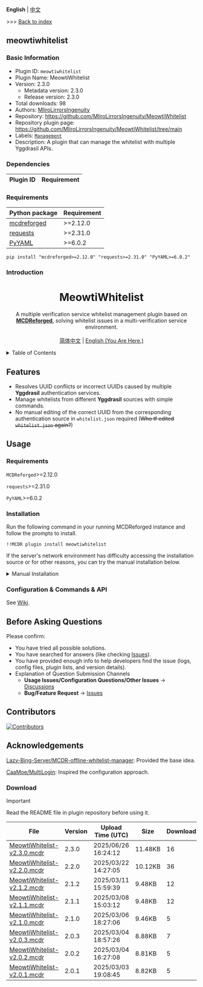 **English** | [中文](readme-zh_cn.md)

\>\>\> [Back to index](/readme.md)

## meowtiwhitelist

### Basic Information

- Plugin ID: `meowtiwhitelist`
- Plugin Name: MeowtiWhitelist
- Version: 2.3.0
  - Metadata version: 2.3.0
  - Release version: 2.3.0
- Total downloads: 98
- Authors: [MliroLirrorsIngenuity](https://github.com/MliroLirrorsIngenuity)
- Repository: https://github.com/MliroLirrorsIngenuity/MeowtiWhitelist
- Repository plugin page: https://github.com/MliroLirrorsIngenuity/MeowtiWhitelist/tree/main
- Labels: [`Management`](/labels/management/readme.md)
- Description: A plugin that can manage the whitelist with multiple Yggdrasil APIs.

### Dependencies

| Plugin ID | Requirement |
| --- | --- |

### Requirements

| Python package | Requirement |
| --- | --- |
| [mcdreforged](https://pypi.org/project/mcdreforged) | \>=2.12.0 |
| [requests](https://pypi.org/project/requests) | \>=2.31.0 |
| [PyYAML](https://pypi.org/project/PyYAML) | \>=6.0.2 |

```
pip install "mcdreforged>=2.12.0" "requests>=2.31.0" "PyYAML>=6.0.2"
```

### Introduction

<div align="center">
  <h1 align="center">MeowtiWhitelist</h1>
  <p align="center">
        A multiple verification service whitelist management plugin based on <a href="https://mcdreforged.com/"><strong>MCDReforged</strong></a>, solving whitelist issues in a multi-verification service environment.
    <br />
    <br />
    <a href="https://github.com/MliroLirrorsIngenuity/MeowtiWhitelist/blob/main/README.md">简体中文</a>
    |
    <a href="https://github.com/MliroLirrorsIngenuity/MeowtiWhitelist/blob/main/README_EN.md">English (You Are Here.)</a>
  </p>
</div>

<details>
  <summary>Table of Contents</summary>

- [Features](#features)
- [Usage](#usage)
  - [Requirements](#requirements)
  - [Installation](#installation)
  - [Configuration & Commands & API](#configuration--commands--api)
- [Before Asking Questions](#before-asking-questions)
- [Contributors](#contributors)
- [Acknowledgements](#acknowledgements)

</details>

## Features

- Resolves UUID conflicts or incorrect UUIDs caused by multiple **Yggdrasil** authentication services.
- Manage whitelists from different **Yggdrasil** sources with simple commands.
- No manual editing of the correct UUID from the corresponding authentication source in `whitelist.json` required (~~Who tf edited `whitelist.json` again?~~)

## Usage

### Requirements

`MCDReforged`>=2.12.0

`requests`>=2.31.0

`PyYAML`>=6.0.2

### Installation

Run the following command in your running MCDReforged instance and follow the prompts to install.

```
!!MCDR plugin install meowtiwhitelist
```

If the server's network environment has difficulty accessing the installation source or for other reasons, you can try the manual installation below.

<details>
  <summary>Manual Installation</summary>


1. Download the latest version of MeowtiWhitelist from [GitHub Releases](https://github.com/MliroLirrorsIngenuity/MeowtiWhitelist/releases).
2. Place the plugin into MCDR’s `plugins` folder.
3. Install the [requirements](#requirements).
4. [Start the server with MCDReforged](https://docs.mcdreforged.com/zh-cn/latest/quick_start/first_run.html#run).

</details>

### Configuration & Commands & API
See [Wiki](https://github.com/MliroLirrorsIngenuity/MeowtiWhitelist/wiki).

## Before Asking Questions

Please confirm:

- You have tried all possible solutions.
- You have searched for answers (like checking [Issues](https://github.com/MliroLirrorsIngenuity/MeowtiWhitelist/issues)).
- You have provided enough info to help developers find the issue (logs, config files, plugin lists, and version details).
- Explanation of Question Submission Channels
  - **Usage Issues/Configuration Questions/Other Issues** → [Discussions](https://github.com/MliroLirrorsIngenuity/MeowtiWhitelist/discussions)
  - **Bug/Feature Request** → [Issues](https://github.com/MliroLirrorsIngenuity/MeowtiWhitelist/issues)

## Contributors
<a href="https://github.com/MliroLirrorsIngenuity/MeowtiWhitelist/graphs/contributors">
  <img src="https://contrib.rocks/image?repo=MliroLirrorsIngenuity/MeowtiWhitelist&" alt="Contributors" />
</a>

## Acknowledgements

[Lazy-Bing-Server/MCDR-offline-whitelist-manager](https://github.com/Lazy-Bing-Server/MCDR-offline-whitelist-manager): Provided the base idea.

[CaaMoe/MultiLogin](https://github.com/CaaMoe/MultiLogin): Inspired the configuration approach.

### Download

> [!IMPORTANT]
> Read the README file in plugin repository before using it.

| File | Version | Upload Time (UTC) | Size | Downloads | Operations |
| --- | --- | --- | --- | --- | --- |
| [MeowtiWhitelist-v2.3.0.mcdr](https://github.com/MliroLirrorsIngenuity/MeowtiWhitelist/releases/tag/v2.3.0) | 2.3.0 | 2025/06/26 16:24:12 | 11.48KB | 16 | [Download](https://github.com/MliroLirrorsIngenuity/MeowtiWhitelist/releases/download/v2.3.0/MeowtiWhitelist-v2.3.0.mcdr) |
| [MeowtiWhitelist-v2.2.0.mcdr](https://github.com/MliroLirrorsIngenuity/MeowtiWhitelist/releases/tag/v2.2.0) | 2.2.0 | 2025/03/22 14:27:05 | 10.12KB | 36 | [Download](https://github.com/MliroLirrorsIngenuity/MeowtiWhitelist/releases/download/v2.2.0/MeowtiWhitelist-v2.2.0.mcdr) |
| [MeowtiWhitelist-v2.1.2.mcdr](https://github.com/MliroLirrorsIngenuity/MeowtiWhitelist/releases/tag/v2.1.2) | 2.1.2 | 2025/03/11 15:59:39 | 9.48KB | 12 | [Download](https://github.com/MliroLirrorsIngenuity/MeowtiWhitelist/releases/download/v2.1.2/MeowtiWhitelist-v2.1.2.mcdr) |
| [MeowtiWhitelist-v2.1.1.mcdr](https://github.com/MliroLirrorsIngenuity/MeowtiWhitelist/releases/tag/v2.1.1) | 2.1.1 | 2025/03/08 15:03:12 | 9.48KB | 12 | [Download](https://github.com/MliroLirrorsIngenuity/MeowtiWhitelist/releases/download/v2.1.1/MeowtiWhitelist-v2.1.1.mcdr) |
| [MeowtiWhitelist-v2.1.0.mcdr](https://github.com/MliroLirrorsIngenuity/MeowtiWhitelist/releases/tag/v2.1.0) | 2.1.0 | 2025/03/06 18:27:06 | 9.46KB | 5 | [Download](https://github.com/MliroLirrorsIngenuity/MeowtiWhitelist/releases/download/v2.1.0/MeowtiWhitelist-v2.1.0.mcdr) |
| [MeowtiWhitelist-v2.0.3.mcdr](https://github.com/MliroLirrorsIngenuity/MeowtiWhitelist/releases/tag/v2.0.3) | 2.0.3 | 2025/03/04 18:57:26 | 8.88KB | 7 | [Download](https://github.com/MliroLirrorsIngenuity/MeowtiWhitelist/releases/download/v2.0.3/MeowtiWhitelist-v2.0.3.mcdr) |
| [MeowtiWhitelist-v2.0.2.mcdr](https://github.com/MliroLirrorsIngenuity/MeowtiWhitelist/releases/tag/v2.0.2) | 2.0.2 | 2025/03/04 16:27:08 | 8.81KB | 5 | [Download](https://github.com/MliroLirrorsIngenuity/MeowtiWhitelist/releases/download/v2.0.2/MeowtiWhitelist-v2.0.2.mcdr) |
| [MeowtiWhitelist-v2.0.1.mcdr](https://github.com/MliroLirrorsIngenuity/MeowtiWhitelist/releases/tag/v2.0.1) | 2.0.1 | 2025/03/03 19:08:45 | 8.82KB | 5 | [Download](https://github.com/MliroLirrorsIngenuity/MeowtiWhitelist/releases/download/v2.0.1/MeowtiWhitelist-v2.0.1.mcdr) |

